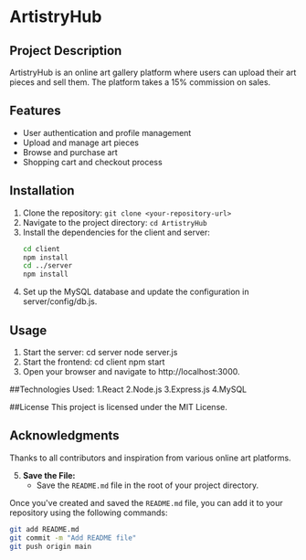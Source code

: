 # ArtistryHub

## Project Description
ArtistryHub is an online art gallery platform where users can upload their art pieces and sell them. The platform takes a 15% commission on sales.

## Features
- User authentication and profile management
- Upload and manage art pieces
- Browse and purchase art
- Shopping cart and checkout process

## Installation
1. Clone the repository: `git clone <your-repository-url>`
2. Navigate to the project directory: `cd ArtistryHub`
3. Install the dependencies for the client and server:
   ```bash
   cd client
   npm install
   cd ../server
   npm install
4. Set up the MySQL database and update the configuration in server/config/db.js.

## Usage
1. Start the server:
cd server
node server.js
2. Start the frontend:
cd client
npm start
3. Open your browser and navigate to http://localhost:3000.

##Technologies Used:
1.React
2.Node.js
3.Express.js
4.MySQL

##License
This project is licensed under the MIT License.

## Acknowledgments
Thanks to all contributors and inspiration from various online art platforms.

5. **Save the File:**
   - Save the `README.md` file in the root of your project directory.

Once you've created and saved the `README.md` file, you can add it to your repository using the following commands:

```bash
git add README.md
git commit -m "Add README file"
git push origin main
